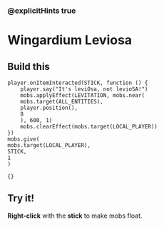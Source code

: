 ### @explicitHints true

# Wingardium Leviosa

## Build this

```blocks
player.onItemInteracted(STICK, function () {
    player.say("It's leviOsa, not levioSA!")
    mobs.applyEffect(LEVITATION, mobs.near(
    mobs.target(ALL_ENTITIES),
    player.position(),
    8
    ), 600, 1)
    mobs.clearEffect(mobs.target(LOCAL_PLAYER))
})
mobs.give(
mobs.target(LOCAL_PLAYER),
STICK,
1
)
```

```template
{}
```

## Try it!

**Right-click** with the **stick** to make mobs float.